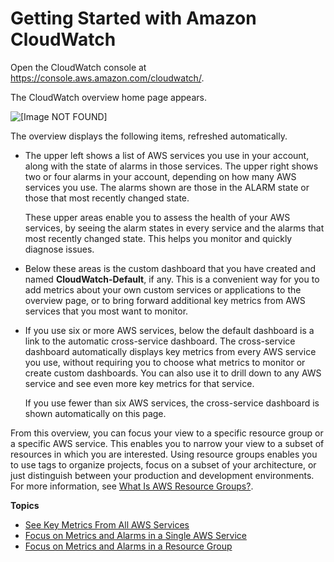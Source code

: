 # Getting Started with Amazon CloudWatch<a name="GettingStarted"></a>

Open the CloudWatch console at [https://console\.aws\.amazon\.com/cloudwatch/](https://console.aws.amazon.com/cloudwatch/)\.

The CloudWatch overview home page appears\.

![\[Image NOT FOUND\]](http://docs.aws.amazon.com/AmazonCloudWatch/latest/monitoring/images/monitoring-overviewpage-console.PNG)

The overview displays the following items, refreshed automatically\.
+ The upper left shows a list of AWS services you use in your account, along with the state of alarms in those services\. The upper right shows two or four alarms in your account, depending on how many AWS services you use\. The alarms shown are those in the ALARM state or those that most recently changed state\.

  These upper areas enable you to assess the health of your AWS services, by seeing the alarm states in every service and the alarms that most recently changed state\. This helps you monitor and quickly diagnose issues\.
+ Below these areas is the custom dashboard that you have created and named **CloudWatch\-Default**, if any\. This is a convenient way for you to add metrics about your own custom services or applications to the overview page, or to bring forward additional key metrics from AWS services that you most want to monitor\.
+ If you use six or more AWS services, below the default dashboard is a link to the automatic cross\-service dashboard\. The cross\-service dashboard automatically displays key metrics from every AWS service you use, without requiring you to choose what metrics to monitor or create custom dashboards\. You can also use it to drill down to any AWS service and see even more key metrics for that service\.

  If you use fewer than six AWS services, the cross\-service dashboard is shown automatically on this page\.

From this overview, you can focus your view to a specific resource group or a specific AWS service\. This enables you to narrow your view to a subset of resources in which you are interested\. Using resource groups enables you to use tags to organize projects, focus on a subset of your architecture, or just distinguish between your production and development environments\. For more information, see [What Is AWS Resource Groups?](welcome.html)\.

**Topics**
+ [See Key Metrics From All AWS Services](CloudWatch_Automatic_Dashboards_Cross_Service.md)
+ [Focus on Metrics and Alarms in a Single AWS Service](CloudWatch_Automatic_Dashboards_Focus_Service.md)
+ [Focus on Metrics and Alarms in a Resource Group](CloudWatch_Automatic_Dashboards_Resource_Group.md)